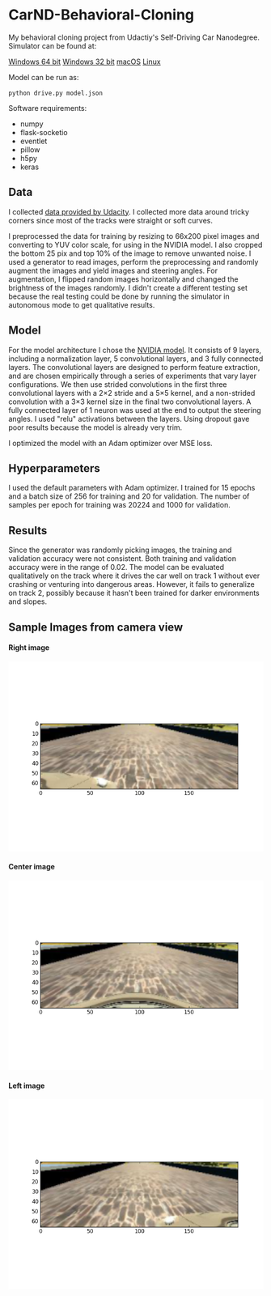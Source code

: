 # CarND-Behavioral-Cloning
My behavioral cloning project from Udactiy's Self-Driving Car Nanodegree. Simulator can be found at:

[Windows 64 bit](https://d17h27t6h515a5.cloudfront.net/topher/2016/November/5831f3a4_simulator-windows-64/simulator-windows-64.zip)
[Windows 32 bit](https://d17h27t6h515a5.cloudfront.net/topher/2016/November/5831f4b6_simulator-windows-32/simulator-windows-32.zip)
[macOS](https://d17h27t6h515a5.cloudfront.net/topher/2016/November/5831f290_simulator-macos/simulator-macos.zip)
[Linux](https://d17h27t6h515a5.cloudfront.net/topher/2016/November/5831f0f7_simulator-linux/simulator-linux.zip)

Model can be run as:
```
python drive.py model.json
```

Software requirements:
* numpy
* flask-socketio
* eventlet
* pillow
* h5py
* keras

## Data
I collected [data provided by Udacity](https://d17h27t6h515a5.cloudfront.net/topher/2016/December/584f6edd_data/data.zip). I collected more data around tricky corners since most of the tracks were straight or soft curves.

I preprocessed the data for training by resizing to 66x200 pixel images and converting to YUV color scale, for using in the NVIDIA model. I also cropped the bottom 25 pix and top 10% of the image to remove unwanted noise. I used a generator to read images, perform the preprocessing and randomly augment the images and yield images and steering angles. For augmentation, I flipped random images horizontally and changed the brightness of the images randomly. I didn't create a different testing set because the real testing could be done by running the simulator in autonomous mode to get qualitative results.

## Model
For the model architecture I chose the [NVIDIA model](https://devblogs.nvidia.com/parallelforall/deep-learning-self-driving-cars/). It consists of 9 layers, including a normalization layer, 5 convolutional layers, and 3 fully connected layers. The convolutional layers are designed to perform feature extraction, and are chosen empirically through a series of experiments that vary layer configurations. We then use strided convolutions in the first three convolutional layers with a 2×2 stride and a 5×5 kernel, and a non-strided convolution with a 3×3 kernel size in the final two convolutional layers. A fully connected layer of 1 neuron was used at the end to output the steering angles. I used "relu" activations between the layers. Using dropout gave poor results because the model is already very trim.

I optimized the model with an Adam optimizer over MSE loss.

## Hyperparameters
I used the default parameters with Adam optimizer. I trained for 15 epochs and a batch size of 256 for training and 20 for validation. The number of samples per epoch for training was 20224 and 1000 for validation. 

## Results
Since the generator was randomly picking images, the training and validation accuracy were not consistent. Both training and validation accuracy were in the range of 0.02. The model can be evaluated qualitatively on the track where it drives the car well on track 1 without ever crashing or venturing into dangerous areas. However, it fails to generalize on track 2, possibly because it hasn't been trained for darker environments and slopes.

## Sample Images from camera view

#### Right image
![alt text](/images/right_image.png "Right image")

#### Center image 
![alt text](/images/image_center.png "Center image")

#### Left image
![alt text](/images/image_left.png "Left image")
